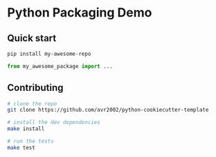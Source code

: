 # Python Packaging Demo

## Quick start

```bash
pip install my-awesome-repo
```

```python
from my_awesome_package import ...
```

## Contributing

```bash
# clone the repo
git clone https://github.com/avr2002/python-cookiecutter-template

# install the dev dependencies
make install

# run the tests
make test
```
